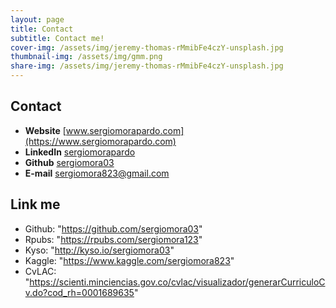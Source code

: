 ```yaml
---
layout: page
title: Contact
subtitle: Contact me!
cover-img: /assets/img/jeremy-thomas-rMmibFe4czY-unsplash.jpg
thumbnail-img: /assets/img/gmm.png
share-img: /assets/img/jeremy-thomas-rMmibFe4czY-unsplash.jpg
---
```


## Contact

* **Website** [www.sergiomorapardo.com](https://www.sergiomorapardo.com)
* **LinkedIn** [sergiomorapardo](https://www.linkedin.com/in/sergiomorapardo/)
* **Github** [sergiomora03](https://github.com/sergiomora03)
* **E-mail** [sergiomora823@gmail.com](mailto:sergiomora823@gmail.com)


## Link me
- Github: "https://github.com/sergiomora03"
- Rpubs: "https://rpubs.com/sergiomora123"
- Kyso: "http://kyso.io/sergiomora03"
- Kaggle: "https://www.kaggle.com/sergiomora823"
- CvLAC: "https://scienti.minciencias.gov.co/cvlac/visualizador/generarCurriculoCv.do?cod_rh=0001689635"
